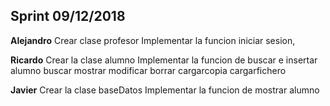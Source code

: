 ## Sprint 09/12/2018
**Alejandro**
Crear clase profesor
Implementar la funcion iniciar sesion, 

**Ricardo**
Crear la clase alumno
Implementar la funcion de buscar e insertar alumno
buscar
mostrar
modificar
borrar
cargarcopia
cargarfichero


**Javier**
Crear la clase baseDatos
Implementar la funcion de mostrar alumno
